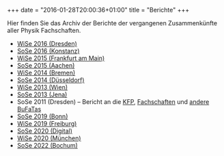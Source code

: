 +++
date = "2016-01-28T20:00:36+01:00"
title = "Berichte"
+++

Hier finden Sie das Archiv der Berichte der vergangenen Zusammenkünfte aller Physik Fachschaften.

- [WiSe 2016 (Dresden)](/berichte/WiSe16/Bericht_WiSe16_Dresden.pdf)
- [SoSe 2016 (Konstanz)](/berichte/SoSe16/Bericht_SoSe16_Konstanz.pdf)
- [WiSe 2015 (Frankfurt am Main)](/berichte/WiSe15/Bericht_WiSe15_Frankfurt.pdf)
- [SoSe 2015 (Aachen)](/berichte/SoSe15/Bericht_SoSe15_Aachen.pdf)
- [WiSe 2014 (Bremen)](/berichte/WiSe14/Bericht_WiSe14-Bremen.pdf)
- [SoSe 2014 (Düsseldorf)](/berichte/SoSe14/Bericht_SommerZaPF14_Duesseldorf.pdf)
- [WiSe 2013 (Wien)](/berichte/WiSe13/Bericht_WinterZaPF13_Wien.pdf)
- [SoSe 2013 (Jena)](/berichte/SoSe13/Bericht_SommerZaPF13_Jena.pdf)
- SoSe 2011 (Dresden) – Bericht an die [KFP](/berichte/SoSe11/BerichtDerZaPF_SS2011_KFP.pdf), [Fachschaften](/berichte/SoSe11/BerichtDerZaPF_SS2011_FS.pdf) und [andere BuFaTas](/berichte/SoSe11/BerichtDerZaPF_SS2011_BuFaTa.pdf)
- [SoSe 2019 (Bonn)](/berichte/SoSe19/Bericht_SoSe19_Bonn.pdf)
- [WiSe 2019 (Freiburg)](/berichte/WiSe19/Bericht_WiSe19_Freiburg.pdf)
- [SoSe 2020 (Digital)](/berichte/SoSe20/Bericht_SoSe20_Digi.pdf)
- [WiSe 2020 (München)](/berichte/WiSe20/Bericht_WiSe20_Garching.pdf)
- [SoSe 2022 (Bochum)](/berichte/SoSe22/Bericht_SoSe22_Bochum.pdf)